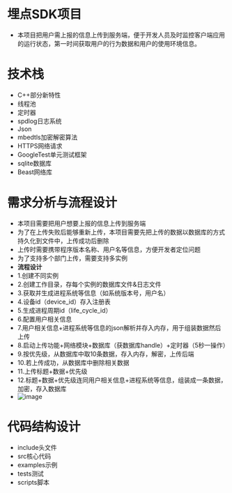 # 埋点SDK项目
- 本项目把用户需上报的信息上传到服务端，便于开发人员及时监控客户端应用的运行状态，第一时间获取用户的行为数据和用户的使用环境信息。

# 技术栈
- C++部分新特性
- 线程池
- 定时器
- spdlog日志系统
- Json
- mbedtls加密解密算法
- HTTPS网络请求
- GoogleTest单元测试框架
- sqlite数据库
- Beast网络库

# 需求分析与流程设计
- 本项目需要把用户想要上报的信息上传到服务端
- 为了在上传失败后能够重新上传，本项目需要先把上传的数据以数据库的方式持久化到文件中，上传成功后删除
- 上传时需要携带程序版本名称、用户名等信息，方便开发者定位问题
- 为了支持多个部门上传，需要支持多实例
- **流程设计**
- 1.创建不同实例
- 2.创建工作目录，存每个实例的数据库文件&日志文件
- 3.获取并生成进程系统等信息（如系统版本号，用户名）
- 4.设备id（device_id）存入注册表
- 5.生成进程周期id（life_cycle_id）
- 6.配置用户相关信息
- 7.用户相关信息+进程系统等信息的json解析并存入内存，用于组装数据然后上传
- 8.启动上传功能+网络模块+数据库（获数据库handle）+定时器（5秒一操作）
- 9.按优先级，从数据库中取10条数据，存入内存，解密，上传后端
- 10.若上传成功，从数据库中删除相关数据
- 11.上传标题+数据+优先级
- 12.标题+数据+优先级连同用户相关信息+进程系统等信息，组装成一条数据，加密，存入数据库
- ![image](https://github.com/user-attachments/assets/f3b0ec2f-3801-4a42-b629-91ebdade1603)

# 代码结构设计
- include头文件
- src核心代码
- examples示例
- tests测试
- scripts脚本
